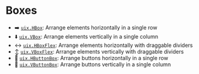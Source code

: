 # Boxes
 
* :arrow_right: [`uix.HBox`](uixHBox.md): Arrange elements horizontally in a single row
* :arrow_down: [`uix.VBox`](uixVBox.md): Arrange elements vertically in a single column
* :left_right_arrow: [`uix.HBoxFlex`](uixHBox.md): Arrange elements horizontally with draggable dividers
* :arrow_up_down: [`uix.VBoxFlex`](uixVBox.md): Arrange elements vertically with draggable dividers
* :traffic_light: [`uix.HButtonBox`](uixHButtonBox.md): Arrange buttons horizontally in a single row
* :vertical_traffic_light: [`uix.VButtonBox`](uixVButtonBox.md): Arrange buttons vertically in a single column